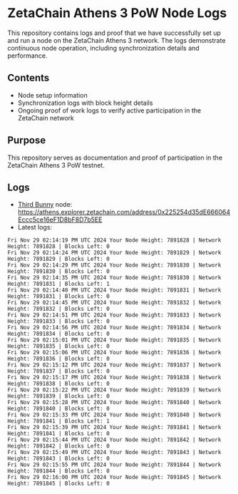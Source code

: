# ZetaChain Athens 3 PoW Node Logs
This repository contains logs and proof that we have successfully set up and run a node on the ZetaChain Athens 3 network. The logs demonstrate continuous node operation, including synchronization details and performance.

## Contents
- Node setup information
- Synchronization logs with block height details
- Ongoing proof of work logs to verify active participation in the ZetaChain network

## Purpose
This repository serves as documentation and proof of participation in the ZetaChain Athens 3 PoW testnet.

## Logs

- [Third Bunny](https://thirdbunny.xyz/) node: https://athens.explorer.zetachain.com/address/0x225254d35dE666064Eccc5ce16eF1D8bF8D7b5EE
- Latest logs:
```
Fri Nov 29 02:14:19 PM UTC 2024 Your Node Height: 7891828 | Network Height: 7891828 | Blocks Left: 0
Fri Nov 29 02:14:24 PM UTC 2024 Your Node Height: 7891829 | Network Height: 7891829 | Blocks Left: 0
Fri Nov 29 02:14:29 PM UTC 2024 Your Node Height: 7891830 | Network Height: 7891830 | Blocks Left: 0
Fri Nov 29 02:14:35 PM UTC 2024 Your Node Height: 7891830 | Network Height: 7891831 | Blocks Left: 1
Fri Nov 29 02:14:40 PM UTC 2024 Your Node Height: 7891831 | Network Height: 7891831 | Blocks Left: 0
Fri Nov 29 02:14:45 PM UTC 2024 Your Node Height: 7891832 | Network Height: 7891832 | Blocks Left: 0
Fri Nov 29 02:14:51 PM UTC 2024 Your Node Height: 7891833 | Network Height: 7891833 | Blocks Left: 0
Fri Nov 29 02:14:56 PM UTC 2024 Your Node Height: 7891834 | Network Height: 7891834 | Blocks Left: 0
Fri Nov 29 02:15:01 PM UTC 2024 Your Node Height: 7891835 | Network Height: 7891835 | Blocks Left: 0
Fri Nov 29 02:15:06 PM UTC 2024 Your Node Height: 7891836 | Network Height: 7891836 | Blocks Left: 0
Fri Nov 29 02:15:12 PM UTC 2024 Your Node Height: 7891837 | Network Height: 7891837 | Blocks Left: 0
Fri Nov 29 02:15:17 PM UTC 2024 Your Node Height: 7891838 | Network Height: 7891838 | Blocks Left: 0
Fri Nov 29 02:15:22 PM UTC 2024 Your Node Height: 7891839 | Network Height: 7891839 | Blocks Left: 0
Fri Nov 29 02:15:28 PM UTC 2024 Your Node Height: 7891840 | Network Height: 7891840 | Blocks Left: 0
Fri Nov 29 02:15:33 PM UTC 2024 Your Node Height: 7891840 | Network Height: 7891841 | Blocks Left: 1
Fri Nov 29 02:15:39 PM UTC 2024 Your Node Height: 7891841 | Network Height: 7891841 | Blocks Left: 0
Fri Nov 29 02:15:44 PM UTC 2024 Your Node Height: 7891842 | Network Height: 7891842 | Blocks Left: 0
Fri Nov 29 02:15:49 PM UTC 2024 Your Node Height: 7891843 | Network Height: 7891843 | Blocks Left: 0
Fri Nov 29 02:15:55 PM UTC 2024 Your Node Height: 7891844 | Network Height: 7891844 | Blocks Left: 0
Fri Nov 29 02:16:00 PM UTC 2024 Your Node Height: 7891845 | Network Height: 7891845 | Blocks Left: 0
```
